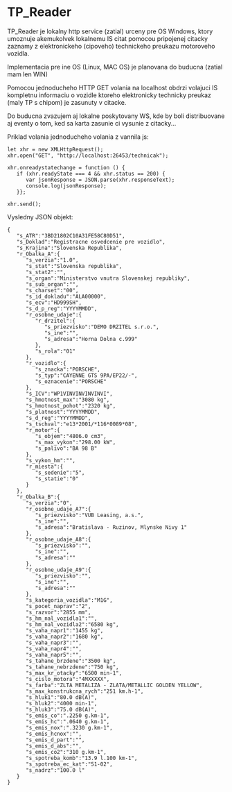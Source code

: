# TP_Reader
TP_Reader je lokalny http service (zatial) urceny pre OS Windows, ktory umoznuje akemukolvek lokalnemu IS citat pomocou pripojenej citacky zaznamy z elektronickeho (cipoveho) technickeho preukazu motoroveho vozidla.

Implementacia pre ine OS (Linux, MAC OS) je planovana do buducna (zatial mam len WIN)

Pomocou jednoducheho HTTP GET volania na localhost obdrzi volajuci IS kompletnu informaciu o vozidle ktoreho elektronicky technicky preukaz (maly TP s chipom) je zasunuty v citacke.

Do buducna zvazujem aj lokalne poskytovany WS, kde by boli distribuovane aj eventy o tom, ked sa karta zasunie ci vysunie z citacky...

Priklad volania jednoducheho volania z vannila js:

```
let xhr = new XMLHttpRequest();
xhr.open("GET", "http://localhost:26453/technicak");

xhr.onreadystatechange = function () {
   if (xhr.readyState === 4 && xhr.status == 200) {
      var jsonResponse = JSON.parse(xhr.responseText);
      console.log(jsonResponse);
   }};

xhr.send();
```

Vysledny JSON objekt:

```
{
   "s_ATR":"3BD21802C10A31FE58C80D51",
   "s_Doklad":"Registracne osvedcenie pre vozidlo",
   "s_Krajina":"Slovenska Republika",
   "r_Obalka_A":{
      "s_verzia":"1.0",
      "s_stat":"Slovenska republika",
      "s_stat2":"",
      "s_organ":"Ministerstvo vnutra Slovenskej republiky",
      "s_sub_organ":"",
      "s_charset":"00",
      "s_id_dokladu":"ALA00000",
      "s_ecv":"HD999SH",
      "s_d_p_reg":"YYYYMMDD",
      "r_osobne_udaje":{
         "r_drzitel":{
            "s_priezvisko":"DEMO DRZITEL s.r.o.",
            "s_ine":"",
            "s_adresa":"Horna Dolna c.999"
         },
         "s_rola":"01"
      },
      "r_vozidlo":{
         "s_znacka":"PORSCHE",
         "s_typ":"CAYENNE GTS 9PA/EP22/-",
         "s_oznacenie":"PORSCHE"
      },
      "s_ICV":"WP1VINVINVINVINVI",
      "s_hmotnost_max":"3080 kg",
      "s_hmotnost_pohot":"2320 kg",
      "s_platnost":"YYYYMMDD",
      "s_d_reg":"YYYYMMDD",
      "s_tschval":"e13*2001/*116*0089*08",
      "r_motor":{
         "s_objem":"4806.0 cm3",
         "s_max_vykon":"298.00 kW",
         "s_palivo":"BA 98 B"
      },
      "s_vykon_hm":"",
      "r_miesta":{
         "s_sedenie":"5",
         "s_statie":"0"
      }
   },
   "r_Obalka_B":{
      "s_verzia":"0",
      "r_osobne_udaje_A7":{
         "s_priezvisko":"VUB Leasing, a.s.",
         "s_ine":"",
         "s_adresa":"Bratislava - Ruzinov, Mlynske Nivy 1"
      },
      "r_osobne_udaje_A8":{
         "s_priezvisko":"",
         "s_ine":"",
         "s_adresa":""
      },
      "r_osobne_udaje_A9":{
         "s_priezvisko":"",
         "s_ine":"",
         "s_adresa":""
      },
      "s_kategoria_vozidla":"M1G",
      "s_pocet_naprav":"2",
      "s_razvor":"2855 mm",
      "s_hm_nal_vozidla1":"",
      "s_hm_nal_vozidla2":"6580 kg",
      "s_vaha_napr1":"1455 kg",
      "s_vaha_napr2":"1680 kg",
      "s_vaha_napr3":"",
      "s_vaha_napr4":"",
      "s_vaha_napr5":"",
      "s_tahane_brzdene":"3500 kg",
      "s_tahane_nebrzdene":"750 kg",
      "s_max_kr_otacky":"6500 min-1",
      "s_cislo_motora":"4MXXXXX",
      "s_farba":"ZLTA METALIZA - ZLATA/METALLIC GOLDEN YELLOW",
      "s_max_konstrukcna_rych":"251 km.h-1",
      "s_hluk1":"80.0 dB(A)",
      "s_hluk2":"4000 min-1",
      "s_hluk3":"75.0 dB(A)",
      "s_emis_co":".2250 g.km-1",
      "s_emis_hc":".0640 g.km-1",
      "s_emis_nox":".3230 g.km-1",
      "s_emis_hcnox":"",
      "s_emis_d_part":"",
      "s_emis_d_abs":"",
      "s_emis_co2":"310 g.km-1",
      "s_spotreba_komb":"13.9 l.100 km-1",
      "s_spotreba_ec_kat":"51-02",
      "s_nadrz":"100.0 l"
   }
}
```
